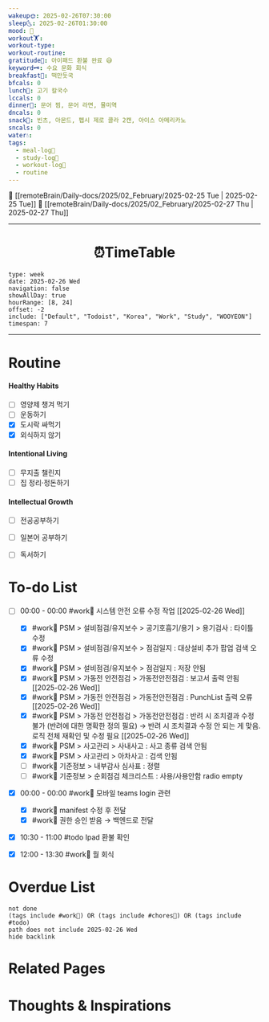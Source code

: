 ```yaml
---
wakeup🌞: 2025-02-26T07:30:00
sleep🌜: 2025-02-26T01:30:00
mood: 🤗
workout🏋️: 
workout-type: 
workout-routine: 
gratitude🙏: 아이패드 환불 완료 😅
keyword🗝️: 수요 문화 회식
breakfast🍳: 떡만둣국
bfcals: 0
lunch🍚: 고기 칼국수
lccals: 0
dinner🥗: 문어 찜, 문어 라면, 물미역
dncals: 0
snack🍬: 빈츠, 아몬드, 펩시 제로 콜라 2캔, 아이스 아메리카노
sncals: 0
water💧: 
tags:
  - meal-log📝
  - study-log📓
  - workout-log💪
  - routine
---
```


🔺 [[remoteBrain/Daily-docs/2025/02_February/2025-02-25 Tue | 2025-02-25 Tue]]
🔻 [[remoteBrain/Daily-docs/2025/02_February/2025-02-27 Thu | 2025-02-27 Thu]]
___
<h1> <center>⏰TimeTable </center> </h1>

```gEvent
type: week
date: 2025-02-26 Wed
navigation: false
showAllDay: true
hourRange: [8, 24]
offset: -2
include: ["Default", "Todoist", "Korea", "Work", "Study", "WOOYEON"]
timespan: 7
```

--- 


# Routine 

####  Healthy Habits
- [ ] 영양제 챙겨 먹기
- [ ] 운동하기
- [x] 도시락 싸먹기
- [x] 외식하지 않기

####  Intentional Living 
- [ ] 무지출 챌린지 
- [ ] 집 정리·정돈하기

#### Intellectual Growth
- [ ] 전공공부하기
- [ ] 일본어 공부하기
- [ ] 독서하기



# To-do List

- [ ] 00:00 - 00:00 #work💼 시스템 안전 오류 수정 작업 [[2025-02-26 Wed]]
	- [x] #work💼 PSM > 설비점검/유지보수 > 공기호흡기/용기 > 용기검사 : 타이틀 수정
	- [x] #work💼 PSM > 설비점검/유지보수 > 점검일지 : 대상설비 추가 팝업 검색 오류 수정
	- [x] #work💼 PSM > 설비점검/유지보수 > 점검일지 : 저장 안됨
	- [x] #work💼 PSM > 가동전 안전점검 > 가동전안전점검 : 보고서 출력 안됨 [[2025-02-26 Wed]]
	- [x] #work💼 PSM > 가동전 안전점검 > 가동전안전점검 : PunchList 출력 오류 [[2025-02-26 Wed]]
	- [x] #work💼 PSM > 가동전 안전점검 > 가동전안전점검 : 반려 시 조치결과 수정 불가 (반려에 대한 명확한 정의 필요) → 반려 시 조치결과 수정 안 되는 게 맞음. 로직 전체 재확인 및 수정 필요  [[2025-02-26 Wed]]
	- [x] #work💼 PSM > 사고관리 > 사내사고 : 사고 종류 검색 안됨
	- [x] #work💼 PSM > 사고관리 > 아차사고 : 검색 안됨
	- [ ] #work💼 기준정보 > 내부감사 심사표 : 정렬 
	- [ ] #work💼 기준정보 > 순회점검 체크리스트 : 사용/사용안함 radio empty 
- [x] 00:00 - 00:00 #work💼 모바일 teams login 관련
	- [x] #work💼 manifest 수정 후 전달
	- [x] #work💼 권한 승인 받음 → 백엔드로 전달
- [x] 10:30 - 11:00 #todo Ipad 환불 확인
- [x] 12:00 - 13:30 #work💼 월 회식



# Overdue List
```tasks
not done
(tags include #work💼) OR (tags include #chores🧺) OR (tags include #todo)
path does not include 2025-02-26 Wed
hide backlink
```

# Related Pages



# Thoughts & Inspirations


